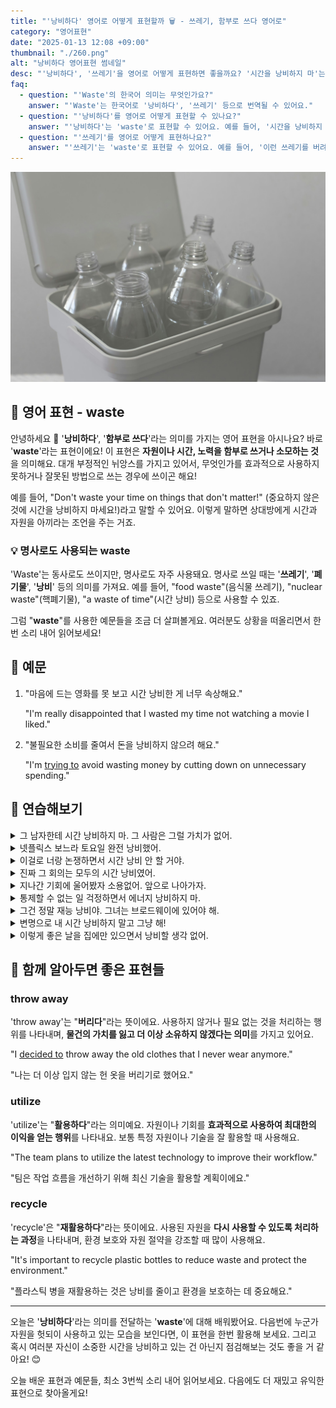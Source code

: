 ```yaml
---
title: "'낭비하다' 영어로 어떻게 표현할까 🗑️ - 쓰레기, 함부로 쓰다 영어로"
category: "영어표현"
date: "2025-01-13 12:08 +09:00"
thumbnail: "./260.png"
alt: "낭비하다 영어표현 썸네일"
desc: "'낭비하다', '쓰레기'을 영어로 어떻게 표현하면 좋을까요? '시간을 낭비하지 마'는 어떤 표현일까요? '이런 쓰레기를 버려야 해'는 어떻게 말할 수 있을까요? '이 폐기물은 재활용할 수 있어'를 영어로 표현하는 법을 배워봅시다. 다양한 예문을 통해서 연습하고 본인의 표현으로 만들어 보세요."
faq:
  - question: "'Waste'의 한국어 의미는 무엇인가요?"
    answer: "'Waste'는 한국어로 '낭비하다', '쓰레기' 등으로 번역될 수 있어요."
  - question: "'낭비하다'를 영어로 어떻게 표현할 수 있나요?"
    answer: "'낭비하다'는 'waste'로 표현할 수 있어요. 예를 들어, '시간을 낭비하지 마'는 'Don't waste your time'으로 말할 수 있어요."
  - question: "'쓰레기'를 영어로 어떻게 표현하나요?"
    answer: "'쓰레기'는 'waste'로 표현할 수 있어요. 예를 들어, '이런 쓰레기를 버려야 해'는 'We need to throw away this waste'로 말할 수 있어요."
---
```


![쓰레기통에 빈 페트병 6개](./260-1.jpg)

## 🌟 영어 표현 - waste

안녕하세요 👋 '**낭비하다**', '**함부로 쓰다**'라는 의미를 가지는 영어 표현을 아시나요? 바로 '**waste**'라는 표현이에요! 이 표현은 **자원이나 시간, 노력을 함부로 쓰거나 소모하는 것**을 의미해요. 대개 부정적인 뉘앙스를 가지고 있어서, 무엇인가를 효과적으로 사용하지 못하거나 잘못된 방법으로 쓰는 경우에 쓰이곤 해요!

예를 들어, "Don't waste your time on things that don't matter!" (중요하지 않은 것에 시간을 낭비하지 마세요!)라고 말할 수 있어요. 이렇게 말하면 상대방에게 시간과 자원을 아끼라는 조언을 주는 거죠.

<script async src="https://pagead2.googlesyndication.com/pagead/js/adsbygoogle.js?client=ca-pub-1465612013356152"
     crossorigin="anonymous"></script>
<!-- engple-horizontal-ad -->

<ins class="adsbygoogle"
     style="display:block"
     data-ad-client="ca-pub-1465612013356152"
     data-ad-slot="2106896038"
     data-ad-format="auto"
     data-full-width-responsive="true"></ins>

<script>
     (adsbygoogle = window.adsbygoogle || []).push({});
</script>

### 💡 명사로도 사용되는 waste

'Waste'는 동사로도 쓰이지만, 명사로도 자주 사용돼요. 명사로 쓰일 때는 '**쓰레기**', '**폐기물**', '**낭비**' 등의 의미를 가져요. 예를 들어, "food waste"(음식물 쓰레기), "nuclear waste"(핵폐기물), "a waste of time"(시간 낭비) 등으로 사용할 수 있죠.

그럼 "**waste**"를 사용한 예문들을 조금 더 살펴볼게요. 여러분도 상황을 떠올리면서 한 번 소리 내어 읽어보세요!

## 📖 예문

1. "마음에 드는 영화를 못 보고 시간 낭비한 게 너무 속상해요."

   "I'm really disappointed that I wasted my time not watching a movie I liked."

2. "불필요한 소비를 줄여서 돈을 낭비하지 않으려 해요."

   "I'm [trying to](/blog/in-english/117.try-to/) avoid wasting money by cutting down on unnecessary spending."

## 💬 연습해보기

<details>
<summary>그 남자한테 시간 낭비하지 마. 그 사람은 그럴 가치가 없어.</summary>
<span>Don't waste your time on that guy. He's not worth it.</span>
</details>

<details>
<summary>넷플릭스 보느라 토요일 완전 낭비했어.</summary>
<span>I totally wasted my Saturday <a href="/blog/in-english/071.binge-watch/">binge-watching</a> Netflix.</span>
</details>

<details>
<summary>이걸로 너랑 논쟁하면서 시간 낭비 안 할 거야.</summary>
<span>I'm not gonna waste my breath arguing with you about this.</span>
</details>

<details>
<summary>진짜 그 회의는 모두의 시간 낭비였어.</summary>
<span>Man, that meeting was a complete waste of everyone's time.</span>
</details>

<details>
<summary>지나간 기회에 울어봤자 소용없어. 앞으로 나아가자.</summary>
<span>No point crying over wasted opportunities. Let's move forward.</span>
</details>

<details>
<summary>통제할 수 없는 일 걱정하면서 에너지 낭비하지 마.</summary>
<span>Don't waste your energy <a href="/blog/in-english/209.worry-about/">worrying about</a> things you can't control.</span>
</details>

<details>
<summary>그건 정말 재능 낭비야. 그녀는 브로드웨이에 있어야 해.</summary>
<span>That's such a waste of talent. She should be on Broadway.</span>
</details>

<details>
<summary>변명으로 내 시간 낭비하지 말고 그냥 해!</summary>
<span>Stop wasting my time with excuses and just get it done.</span>
</details>

<details>
<summary>이렇게 좋은 날을 집에만 있으면서 낭비할 생각 없어.</summary>
<span>I'm not gonna waste a beautiful day like this just staying inside.</span>
</details>

## 🤝 함께 알아두면 좋은 표현들

### throw away

'throw away'는 "**버리다**"라는 뜻이에요. 사용하지 않거나 필요 없는 것을 처리하는 행위를 나타내며, **물건의 가치를 잃고 더 이상 소유하지 않겠다는 의미**를 가지고 있어요.

"I [decided to](/blog/in-english/062.decide-to/) throw away the old clothes that I never wear anymore."

"나는 더 이상 입지 않는 헌 옷을 버리기로 했어요."

### utilize

'utilize'는 "**활용하다**"라는 의미예요. 자원이나 기회를 **효과적으로 사용하여 최대한의 이익을 얻는 행위**를 나타내요. 보통 특정 자원이나 기술을 잘 활용할 때 사용해요.

"The team plans to utilize the latest technology to improve their workflow."

"팀은 작업 흐름을 개선하기 위해 최신 기술을 활용할 계획이에요."

### recycle

'recycle'은 "**재활용하다**"라는 뜻이에요. 사용된 자원을 **다시 사용할 수 있도록 처리하는 과정**을 나타내며, 환경 보호와 자원 절약을 강조할 때 많이 사용해요.

"It's important to recycle plastic bottles to reduce waste and protect the environment."

"플라스틱 병을 재활용하는 것은 낭비를 줄이고 환경을 보호하는 데 중요해요."

---

오늘은 '**낭비하다**'라는 의미를 전달하는 '**waste**'에 대해 배워봤어요. 다음번에 누군가 자원을 헛되이 사용하고 있는 모습을 보인다면, 이 표현을 한번 활용해 보세요. 그리고 혹시 여러분 자신이 소중한 시간을 낭비하고 있는 건 아닌지 점검해보는 것도 좋을 거 같아요! 😊

오늘 배운 표현과 예문들, 최소 3번씩 소리 내어 읽어보세요. 다음에도 더 재밌고 유익한 표현으로 찾아올게요!
